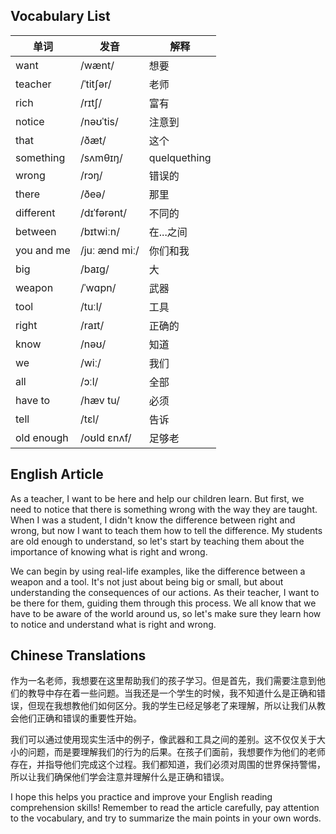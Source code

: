 ## Vocabulary List
| 单词 | 发音 | 解释 |
|------|------|------|
| want | /wænt/ | 想要 |
| teacher | /ˈtitʃər/ | 老师 |
| rich | /rɪtʃ/ | 富有 |
| notice | /nəʊˈtis/ | 注意到 |
| that | /ðæt/ | 这个 |
| something | /sʌmθɪŋ/ | quelquething |
| wrong | /rɔŋ/ | 错误的 |
| there | /ðeə/ | 那里 |
| different | /dɪˈfərənt/ | 不同的 |
| between | /bɪtwiːn/ | 在...之间 |
| you and me | /juː ænd miː/ | 你们和我 |
| big | /baɪg/ | 大 |
| weapon | /ˈwɑpn/ | 武器 |
| tool | /tuːl/ | 工具 |
| right | /raɪt/ | 正确的 |
| know | /nəʊ/ | 知道 |
| we | /wiː/ | 我们 |
| all | /ɔːl/ | 全部 |
| have to | /hæv tu/ | 必须 |
| tell | /tɛl/ | 告诉 |
| old enough | /oʊld ɛnʌf/ | 足够老 |

## English Article
As a teacher, I want to be here and help our children learn. But first, we need to notice that there is something wrong with the way they are taught. When I was a student, I didn't know the difference between right and wrong, but now I want to teach them how to tell the difference. My students are old enough to understand, so let's start by teaching them about the importance of knowing what is right and wrong.

We can begin by using real-life examples, like the difference between a weapon and a tool. It's not just about being big or small, but about understanding the consequences of our actions. As their teacher, I want to be there for them, guiding them through this process. We all know that we have to be aware of the world around us, so let's make sure they learn how to notice and understand what is right and wrong.

## Chinese Translations
作为一名老师，我想要在这里帮助我们的孩子学习。但是首先，我们需要注意到他们的教导中存在着一些问题。当我还是一个学生的时候，我不知道什么是正确和错误，但现在我想教他们如何区分。我的学生已经足够老了来理解，所以让我们从教会他们正确和错误的重要性开始。

我们可以通过使用现实生活中的例子，像武器和工具之间的差别。这不仅仅关于大小的问题，而是要理解我们的行为的后果。在孩子们面前，我想要作为他们的老师存在，并指导他们完成这个过程。我们都知道，我们必须对周围的世界保持警惕，所以让我们确保他们学会注意并理解什么是正确和错误。

I hope this helps you practice and improve your English reading comprehension skills! Remember to read the article carefully, pay attention to the vocabulary, and try to summarize the main points in your own words.